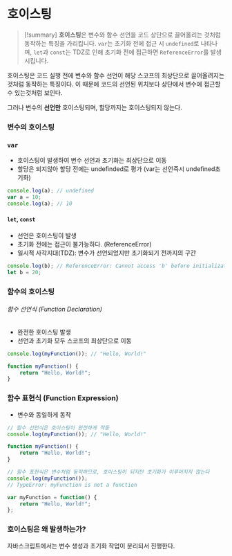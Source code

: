 # 호이스팅

>[!summary]
>**호이스팅**은 변수와 함수 선언을 코드 상단으로 끌어올리는 것처럼 동작하는 특징을 가리킵니다. `var`는 초기화 전에 접근 시 `undefined`로 나타나며, `let`과 `const`는 TDZ로 인해 초기화 전에 접근하면 `ReferenceError`를 발생시킵니다.

호이스팅은 코드 실행 전에 변수와 함수 선언이 해당 스코프의 최상단으로 끌어올려지는 것처럼 동작하는 특징이다.  이 때문에 코드의 선언된 위치보다 상단에서 변수에 접근할 수 있는것처럼 보인다.

그러나 변수의 **선언만** 호이스팅되며, 할당까지는 호이스팅되지 않는다.

### 변수의 호이스팅

### `var`
- 호이스팅이 발생하여 변수 선언과 초기화는 최상단으로 이동
- 할당은 되지않아 할당 전에는 undefinded로 평가 (var는 선언즉시 undefined초기화)
```typescript
console.log(a); // undefined
var a = 10;
console.log(a); // 10
```

#### `let`, `const`
- 선언은 호이스팅이 발생
- 초기화 전에는 접근이 불가능하다. (ReferenceError)
- 일시적 사각지대(TDZ): 변수가 선언되었지만 초기화되기 전까지의 구간
```typescript
console.log(b); // ReferenceError: Cannot access 'b' before initialization
let b = 20;
```

### 함수의 호이스팅

###### 함수 선언식 (Function Declaration)
- 완전한 호이스팅 발생
- 선언과 초기화 모두 스코프의 최상단으로 이동
```typescript
console.log(myFunction()); // "Hello, World!" 

function myFunction() { 
	return "Hello, World!"; 
} 
```


### 함수 표현식 (Function Expression)
- 변수와 동일하게 동작

```typescript
// 함수 선언식은 호이스팅이 완전하게 작동 
console.log(myFunction()); // "Hello, World!" 

function myFunction() { 
	return "Hello, World!"; 
} 

// 함수 표현식은 변수처럼 동작하므로, 호이스팅이 되지만 초기화가 이루어지지 않는다 
console.log(myFunction()); 
// TypeError: myFunction is not a function 

var myFunction = function() { 
	return "Hello, World!"; 
};
```

### 호이스팅은 왜 발생하는가?
자바스크립트에서는 변수 생성과 초기화 작업이 분리되서 진행한다.

